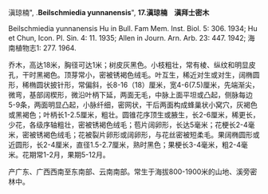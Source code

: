 滇琼楠",
.**Beilschmiedia yunnanensis**",
**17.滇琼楠　滇拜士密木**

Beilschmiedia yunnanensis Hu in Bull. Fam Mem. Inst. Biol. 5: 306. 1934; Hu et Chun, Icon. Pl. Sin. 4: 11. 1935; Allen in Journ. Arn. Arb. 23: 447. 1942; 海南植物志1: 277. 1964.

乔木，高达18米，胸径可达1米；树皮灰黑色。小枝粗壮，常有棱、纵纹和明显皮孔，干时黑褐色。顶芽常小，密被锈褐色绒毛。叶互生，稀近对生或对生，阔椭圆形，稀椭圆状披针形，常偏斜，长8-16（18）厘米，宽4-6(7.5)厘米，先端渐尖，微弯，基部阔楔形，微沿叶柄下延，两面无毛，中脉上面平坦或凸起，侧脉每边5-9条，两面明显凸起，小脉纤细，密网状，干后两面构成蜂巢状小窝穴，灰褐色或黑褐色；叶柄长1-2.5厘米，粗壮。圆锥花序顶生或腋生，长2-6厘米，稀更长，少花，各级序轴粗壮，密被锈褐色绒毛；苞片阔卵形，长达5毫米；花梗长2-4毫米，密被锈褐色绒毛；花被裂片卵形或阔卵形，与花丝密被短柔毛。果阔椭圆形或近圆形，长2-4厘米，直径1.5-2.7厘米，熟时黑色；果梗长3-4毫米，粗2-4毫米。花期常1-2月，果期5-12月。

产广东、广西西南至东南部、云南南部。常生于海拔800-1900米的山地、溪旁密林中。

